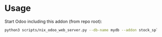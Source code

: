 # Usage

Start Odoo including this addon (from repo root):

```bash
python3 scripts/nix_odoo_web_server.py --db-name mydb --addon stock_split_picking_dimension
```
